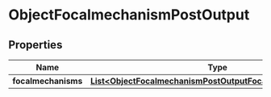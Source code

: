 

# ObjectFocalmechanismPostOutput


## Properties

| Name | Type | Description | Notes |
|------------ | ------------- | ------------- | -------------|
|**focalmechanisms** | [**List&lt;ObjectFocalmechanismPostOutputFocalmechanismsInner&gt;**](ObjectFocalmechanismPostOutputFocalmechanismsInner.md) |  |  [optional] |



